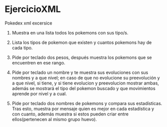 # EjercicioXML

Pokedex xml excersice

1. Muestra en una lista todos los pokemons con sus tipo/s.

2. Lista los tipos de pokemon que existen y cuantos pokemons hay de cada tipo.

3. Pide por teclado dos pesos, después muestra los pokemons que se encuentren en ese rango.

4. Pide por teclado un nombre y te muestra sus evoluciones con sus nombres y a que nivel; en caso de que no evolucione su preevolución y a que nivel, si tiene, y si tiene evolucion y preevolucion mostrar ambas, además se mostrará el tipo del pokemon buscado y que movimientos aprende por nivel y a cual.

5. Pide por teclado dos nombres de pokemons y compara sus estadísticas. Tras esto, muestra por mensaje quien es mejor en cada estadística y con cuanto, además muestra si estos pueden criar entre ellos(pertenecen al mismo grupo huevo).
